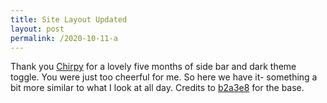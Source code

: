 ```yaml
---
title: Site Layout Updated
layout: post
permalink: /2020-10-11-a
---
```


Thank you [Chirpy](https://github.com/cotes2020/jekyll-theme-chirpy/) for a lovely five months of side bar and dark theme toggle. You were just too cheerful for me. So here we have it- something a bit more similar to what I look at all day. Credits to [b2a3e8](https://github.com/b2a3e8/jekyll-theme-console) for the base.